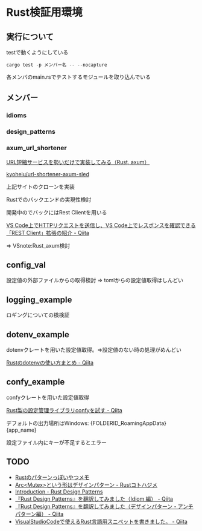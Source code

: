 # Rust検証用環境

## 実行について

testで動くようにしている

``cargo test -p メンバー名 -- --nocapture``

各メンバのmain.rsでテストするモジュールを取り込んでいる

## メンバー

### idioms

### design_patterns

### axum_url_shortener

[URL短縮サービスを勢いだけで実装してみる（Rust, axum）](https://zenn.dev/kyoheiu/articles/e0ef8454e5600f)

[kyoheiu/url-shortener-axum-sled](https://github.com/kyoheiu/url-shortener-axum-sled)

上記サイトのクローンを実装

Rustでのバックエンドの実現性検討

開発中のでバックにはRest Clientを用いる

[VS Code上でHTTPリクエストを送信し、VS Code上でレスポンスを確認できる「REST Client」拡張の紹介 - Qiita](https://qiita.com/toshi0607/items/c4440d3fbfa72eac840c)

⇒ VSnote:Rust_axum検討

## config_val

設定値の外部ファイルからの取得検討 ⇒ tomlからの設定値取得はしんどい

## logging_example

ロギングについての検検証

## dotenv_example

dotenvクレートを用いた設定値取得。⇒設定値のない時の処理がめんどい

[Rustのdotenvの使い方まとめ - Qiita](https://qiita.com/Yukimura127/items/c3f199bbdfb0fee34015)

## confy_example

confyクレートを用いた設定値取得

[Rust製の設定管理ライブラリconfyを試す - Qiita](https://qiita.com/Tadahiro_Yamamura/items/7c5637371e83752cd13a)

デフォルトの出力場所はWindows: {FOLDERID_RoamingAppData}\{app_name}

設定ファイル内にキーが不足するとエラー

## TODO

- [Rustのパターンっぽいやつメモ](https://gist.github.com/qnighy/be99c2ece6f3f4b1248608a04e104b38)
- [Arc<Mutex<T>>という形はデザインパターン - Rustコトハジメ](https://rustforbeginners.hatenablog.com/entry/arc-mutex-design-pattern)
- [Introduction - Rust Design Patterns](https://rust-unofficial.github.io/patterns/)
- [『Rust Design Patterns』を翻訳してみました（Idiom 編） - Qiita](https://qiita.com/Yappii_111/items/4ccc3a8461cdd4035651)
- [『Rust Design Patterns』を翻訳してみました（デザインパターン・アンチパターン編） - Qiita](https://qiita.com/Yappii_111/items/654717e6a6a980722189)
- [VisualStudioCodeで使えるRust言語用スニペットを書きました。 - Qiita](https://qiita.com/s4i/items/bd29911487c0ee4b296d)
